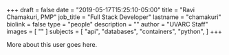 +++
draft = false
date = "2019-05-17T15:25:10-05:00"
title = "Ravi Chamakuri, PMP"
job_title = "Full Stack Developer"
lastname = "chamakuri"
biolink = false
type = "people"
description = ""
author = "UVARC Staff"
images = [
  ""
]
subjects = [
  "api",
  "databases",
  "containers",
  "python",
]
+++

More about this user goes here.
